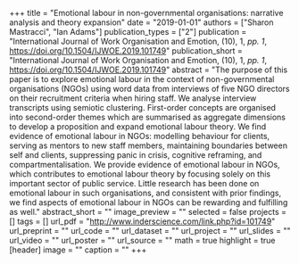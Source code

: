 +++
title = "Emotional labour in non-governmental organisations: narrative analysis and theory expansion"
date = "2019-01-01"
authors = ["Sharon Mastracci", "Ian Adams"]
publication_types = ["2"]
publication = "International Journal of Work Organisation and Emotion, (10), 1, _pp. 1_, https://doi.org/10.1504/IJWOE.2019.101749"
publication_short = "International Journal of Work Organisation and Emotion, (10), 1, _pp. 1_, https://doi.org/10.1504/IJWOE.2019.101749"
abstract = "The purpose of this paper is to explore emotional labour in the context of non-governmental organisations (NGOs) using word data from interviews of five NGO directors on their recruitment criteria when hiring staff. We analyse interview transcripts using semiotic clustering. First-order concepts are organised into second-order themes which are summarised as aggregate dimensions to develop a proposition and expand emotional labour theory. We find evidence of emotional labour in NGOs: modelling behaviour for clients, serving as mentors to new staff members, maintaining boundaries between self and clients, suppressing panic in crisis, cognitive reframing, and compartmentalisation. We provide evidence of emotional labour in NGOs, which contributes to emotional labour theory by focusing solely on this important sector of public service. Little research has been done on emotional labour in such organisations, and consistent with prior findings, we find aspects of emotional labour in NGOs can be rewarding and fulfilling as well."
abstract_short = ""
image_preview = ""
selected = false
projects = []
tags = []
url_pdf = "http://www.inderscience.com/link.php?id=101749"
url_preprint = ""
url_code = ""
url_dataset = ""
url_project = ""
url_slides = ""
url_video = ""
url_poster = ""
url_source = ""
math = true
highlight = true
[header]
image = ""
caption = ""
+++
